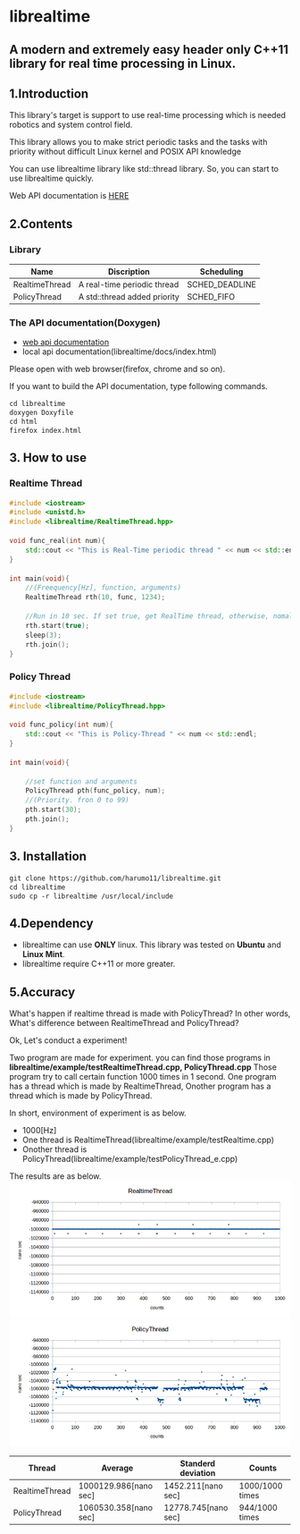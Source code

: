 librealtime
==============
## A modern and extremely easy header only C++11 library for real time processing in Linux.

## 1.Introduction

This library's target is support to use real-time processing which is needed robotics and system control field.

This library allows you to make strict periodic tasks
and the tasks with priority without difficult Linux kernel and POSIX API knowledge

You can use librealtime library like std::thread library.
So, you can start to use librealtime quickly.

Web API documentation is [HERE](https://harumo11.github.io/librealtime/)

## 2.Contents

### Library
|Name|Discription|Scheduling|
|----|-----------|----------|
|RealtimeThread|A real-time periodic thread|SCHED_DEADLINE|
|PolicyThread|A std::thread added priority|SCHED_FIFO|

### The API documentation(Doxygen)

- [web api documentation](https://harumo11.github.io/librealtime/)
- local api documentation(librealtime/docs/index.html)

Please open with web browser(firefox, chrome and so on).

If you want to build the API documentation, type following commands.
```
cd librealtime
doxygen Doxyfile
cd html
firefox index.html
```

## 3. How to use

### Realtime Thread

```cpp
#include <iostream>
#include <unistd.h>
#include <librealtime/RealtimeThread.hpp>

void func_real(int num){
	std::cout << "This is Real-Time periodic thread " << num << std::endl;
}

int main(void){
    //(Freequency[Hz], function, arguments)
	RealtimeThread rth(10, func, 1234);
	
	//Run in 10 sec. If set true, get RealTime thread, otherwise, nomal priodic thread.
	rth.start(true);
	sleep(3);
	rth.join();
}
```

### Policy Thread

```cpp
#include <iostream>
#include <librealtime/PolicyThread.hpp>

void func_policy(int num){
	std::cout << "This is Policy-Thread " << num << std::endl;
}

int main(void){

	//set function and arguments
	PolicyThread pth(func_policy, num);
	//(Priority. fron 0 to 99)
	pth.start(30);
	pth.join();
}
```

## 3. Installation

```
git clone https://github.com/harumo11/librealtime.git
cd librealtime
sudo cp -r librealtime /usr/local/include
```

## 4.Dependency

- librealtime can use **ONLY** linux.
	This library was tested on **Ubuntu** and **Linux Mint**.
- librealtime require C++11 or more greater.


## 5.Accuracy

What's happen if realtime thread is made with PolicyThread?
In other words, What's difference between RealtimeThread and PolicyThread?

Ok, Let's conduct a experiment!

Two program are made for experiment. you can find those programs in
**librealtime/example/testRealtimeThread.cpp, PolicyThread.cpp**
Those program try to call certain function 1000 times in 1 second. One program has a thread which is made by RealtimeThread, Onother program has a thread which is made by PolicyThread.

In short, environment of experiment is as below.
- 1000[Hz]
- One thread is RealtimeThread(librealtime/example/testRealtime.cpp)
- Onother thread is PolicyThread(librealtime/example/testPolicyThread_e.cpp)

The results are as below.
![Realtime](./data/realtime_test.png)
![Policy](./data/policy_test.png)

|Thread|Average|Standerd deviation|Counts|
|------|--------|------------------|------|
|RealtimeThread|1000129.986[nano sec]|1452.211[nano sec]|1000/1000 times|
|PolicyThread|1060530.358[nano sec]|12778.745[nano sec]|944/1000 times|
